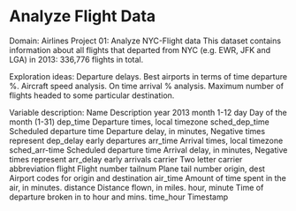 # Analyze Flight Data
Domain: Airlines Project 01: Analyze NYC-Flight data This dataset contains information about all flights that departed from NYC (e.g. EWR, JFK and LGA) in 2013: 336,776 flights in total.

Exploration ideas: Departure delays. Best airports in terms of time departure %. Aircraft speed analysis. On time arrival % analysis. Maximum number of flights headed to some particular destination.

Variable description: Name 	Description 
year 	2013 
month 	1-12 
day 	Day of the month (1-31) 
dep_time 	Departure times, local timezone 
sched_dep_time 	Scheduled departure time 
Departure delay, in minutes, Negative times represent 
dep_delay 	early departures 
arr_time 	Arrival times, local timezone 
sched_arr-time 	Scheduled departure time 
Arrival delay, in minutes, Negative times represent 
arr_delay 	early arrivals 
carrier 	Two letter carrier abbreviation 
flight 	Flight number 
tailnum 	Plane tail number 
origin, dest 	Airport codes for origin and destination 
air_time 	Amount of time spent in the air, in minutes. 
distance 	Distance flown, in miles. 
hour, minute 	Time of departure broken in to hour and mins. 
time_hour 	Timestamp 
